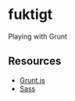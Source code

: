 # fuktigt

Playing with Grunt

## Resources

- [Grunt.js](https://gruntjs.com/)
- [Sass](https://sass-lang.com/)
